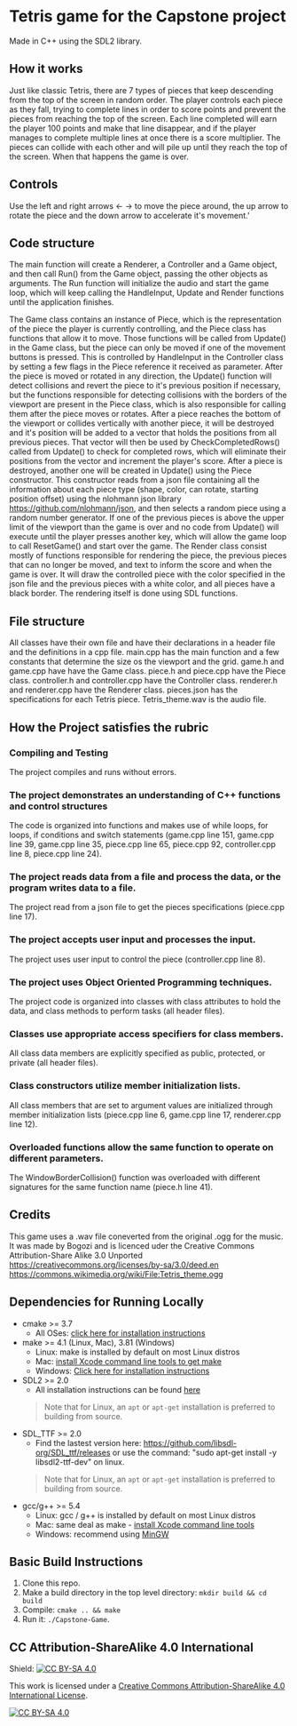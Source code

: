# Tetris game for the Capstone project

Made in C++ using the SDL2 library.

## How it works
Just like classic Tetris, there are 7 types of pieces that keep descending from the top of the screen in random order.
The player controls each piece as they fall, trying to complete lines in order to score points and prevent the pieces from
reaching the top of the screen. Each line completed will earn the player 100 points and make that line disappear, and if the player manages to complete multiple lines at once there is a score multiplier. The pieces can collide with each other and will pile up until they reach the top of the screen. When that happens the game is over.
## Controls
Use the left and right arrows <- -> to move the piece around, the up arrow to rotate the piece and the down arrow to accelerate it's movement.'
## Code structure
The main function will create a Renderer, a Controller and a Game object, and then call Run() from the Game object, passing the other objects as arguments. The Run function will initialize the audio and start the game loop, which will keep calling the HandleInput, Update and Render functions until the application finishes.

The Game class contains an instance of Piece, which is the representation of the piece the player is currently controlling, and the Piece class has functions that allow it to move. Those functions will be called from Update() in the Game class, but the piece can only be moved if one of the movement buttons is pressed. This is controlled by HandleInput in the Controller class by setting a few flags in the Piece reference it received as parameter. After the piece is moved or rotated in any direction, the Update() function will detect collisions and revert the piece to it's previous position if necessary, but the functions responsible for detecting collisions with the borders of the viewport are present in the Piece class, which is also responsible for calling them after the piece moves or rotates. After a piece reaches the bottom of the viewport or collides vertically with another piece, it will be destroyed and it's position will be added to a vector that holds the positions from all previous pieces. That vector will then be used by CheckCompletedRows() called from Update() to check for completed rows, which will eliminate their positions from the vector and increment the player's score. After a piece is destroyed, another one will be created in Update() using the Piece constructor. This constructor reads from a json file containing all the information about each piece type (shape, color, can rotate, starting position offset) using the nlohmann json library https://github.com/nlohmann/json, and then selects a random piece using a random number generator.
If one of the previous pieces is above the upper limit of the viewport than the game is over and no code from Update() will execute until the player presses another key, which will allow the game loop to call ResetGame() and start over the game.
The Render class consist mostly of functions responsible for rendering the piece, the previous pieces that can no longer be moved, and text to inform the score and when the game is over. It will draw the controlled piece with the color specified in the json file and the previous pieces with a white color, and all pieces have a black border. The rendering itself is done using SDL functions.

## File structure
All classes have their own file and have their declarations in a header file and the definitions in a cpp file.
main.cpp has the main function and a few constants that determine the size os the viewport and the grid.
game.h and game.cpp have have the Game class.
piece.h and piece.cpp have the Piece class.
controller.h and controller.cpp have the Controller class.
renderer.h and renderer.cpp have the Renderer class.
pieces.json has the specifications for each Tetris piece.
Tetris_theme.wav is the audio file.
## How the Project satisfies the rubric
### Compiling and Testing
The project compiles and runs without errors.
### The project demonstrates an understanding of C++ functions and control structures 
The code is organized into functions and makes use of while loops, for loops, if conditions and switch statements
(game.cpp line 151, game.cpp line 39, game.cpp line 35, piece.cpp line 65, piece.cpp 92, controller.cpp line 8, piece.cpp line 24).
### The project reads data from a file and process the data, or the program writes data to a file.
The project read from a json file to get the pieces specifications (piece.cpp line 17).
### The project accepts user input and processes the input.
The project uses user input to control the piece (controller.cpp line 8).
### The project uses Object Oriented Programming techniques.
The project code is organized into classes with class attributes to hold the data, and class methods to perform tasks (all header files).
### Classes use appropriate access specifiers for class members.
All class data members are explicitly specified as public, protected, or private (all header files).
### Class constructors utilize member initialization lists.
All class members that are set to argument values are initialized through member initialization lists (piece.cpp line 6, game.cpp line 17, renderer.cpp line 12).
### Overloaded functions allow the same function to operate on different parameters.
The WindowBorderCollision() function was overloaded with different signatures for the same function name (piece.h line 41).

## Credits
This game uses a .wav file coneverted from the original .ogg for the music. It was made by Bogozi and is licenced uder the Creative Commons Attribution-Share Alike 3.0 Unported https://creativecommons.org/licenses/by-sa/3.0/deed.en
https://commons.wikimedia.org/wiki/File:Tetris_theme.ogg

## Dependencies for Running Locally
* cmake >= 3.7
  * All OSes: [click here for installation instructions](https://cmake.org/install/)
* make >= 4.1 (Linux, Mac), 3.81 (Windows)
  * Linux: make is installed by default on most Linux distros
  * Mac: [install Xcode command line tools to get make](https://developer.apple.com/xcode/features/)
  * Windows: [Click here for installation instructions](http://gnuwin32.sourceforge.net/packages/make.htm)
* SDL2 >= 2.0
  * All installation instructions can be found [here](https://wiki.libsdl.org/Installation)
  >Note that for Linux, an `apt` or `apt-get` installation is preferred to building from source. 
* SDL_TTF >= 2.0
  * Find the lastest version here: https://github.com/libsdl-org/SDL_ttf/releases or use the command: "sudo apt-get install -y libsdl2-ttf-dev" on linux.
  >Note that for Linux, an `apt` or `apt-get` installation is preferred to building from source. 
* gcc/g++ >= 5.4
  * Linux: gcc / g++ is installed by default on most Linux distros
  * Mac: same deal as make - [install Xcode command line tools](https://developer.apple.com/xcode/features/)
  * Windows: recommend using [MinGW](http://www.mingw.org/)

## Basic Build Instructions

1. Clone this repo.
2. Make a build directory in the top level directory: `mkdir build && cd build`
3. Compile: `cmake .. && make`
4. Run it: `./Capstone-Game`.


## CC Attribution-ShareAlike 4.0 International


Shield: [![CC BY-SA 4.0][cc-by-sa-shield]][cc-by-sa]

This work is licensed under a
[Creative Commons Attribution-ShareAlike 4.0 International License][cc-by-sa].

[![CC BY-SA 4.0][cc-by-sa-image]][cc-by-sa]

[cc-by-sa]: http://creativecommons.org/licenses/by-sa/4.0/
[cc-by-sa-image]: https://licensebuttons.net/l/by-sa/4.0/88x31.png
[cc-by-sa-shield]: https://img.shields.io/badge/License-CC%20BY--SA%204.0-lightgrey.svg
